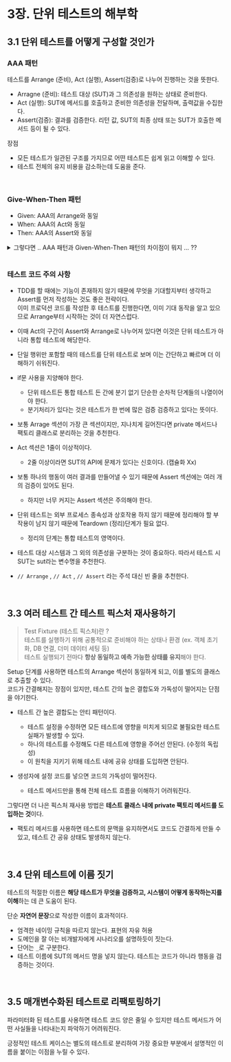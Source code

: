 # 3장. 단위 테스트의 해부학

## 3.1 단위 테스트를 어떻게 구성할 것인가

### **AAA 패턴**

테스트를 Arrange (준비), Act (실행), Assert(검증)로 나누어 진행하는 것을 뜻한다.    
- Arragne (준비): 테스트 대상 (SUT)과 그 의존성을 원하는 상태로 준비한다.
- Act (실행): SUT에 메서드를 호출하고 준비한 의존성을 전달하며, 출력값을 수집한다.
- Assert(검증): 결과를 검증한다. 리턴 값, SUT의 최종 상태 또는 SUT가 호출한 메서드 등이 될 수 있다.

장점
- 모든 테스트가 일관된 구조를 가지므로 어떤 테스트든 쉽게 읽고 이해할 수 있다.
- 테스트 전체의 유지 비용을 감소하는데 도움을 준다.

<br>

### **Give-When-Then 패턴**

- Given: AAA의 Arrange와 동일
- When: AAA의 Act와 동일
- Then: AAA의 Assert와 동일

<details>
<summary>그렇다면 .. AAA 패턴과 Given-When-Then 패턴의 차이점이 뭐지 … ??</summary>
<div markdown="1">

AAA는 **코드를 명확히 정리하는 개발자 중심의 패턴**,  
Given-When-Then은 **테스트를 비즈니스 시나리오처럼 표현하는 비개발자 친화적 패턴**이다.

</div>
</details>

<br>
  
### 테스트 코드 주의 사항
- TDD를 할 때에는 기능이 존재하지 않기 때문에 무엇을 기대할지부터 생각하고 Assert를 먼저 작성하는 것도 좋은 전략이다.  
이미 프로덕션 코드를 작성한 후 테스트를 진행한다면, 이미 기대 동작을 알고 있으므로 Arrange부터 시작하는 것이 더 자연스럽다.

- 이때 Act의 구간이 Assert와 Arrange로 나누어져 있다면 이것은 단위 테스트가 아니라 통합 테스트에 해당한다.
- 단일 행위만 포함할 때의 테스트를 단위 테스트로 보며 이는 간단하고 빠르며 더 이해하기 쉬워진다.
- if문 사용을 지양해야 한다.
    - 단위 테스트든 통합 테스트 든 간에 분기 없기 단순한 순차적 단계들의 나열이어야 한다.
    - 분기처리가 있다는 것은 테스트가 한 번에 많은 검증 검증하고 있다는 뜻이다.
- 보통 Arrage 섹션이 가장 큰 섹션이지만, 지나치게 길어진다면 private 메서드나 팩토리 클래스로 분리하는 것을 추천한다.
- Act 섹션은 1줄이 이상적이다.
    - 2줄 이상이라면 SUT의 API에 문제가 있다는 신호이다. (캡슐화 Xx)
- 보통 하나의 행동이 여러 결과를 만들어낼 수 있기 때문에 Assert 섹션에는 여러 개의 검증이 있어도 된다.
    - 하지만 너무 커지는 Assert 섹션은 주의해야 한다.
- 단위 테스트는 외부 프로세스 종속성과 상호작용 하지 않기 때문에 정리해야 할 부작용이 남지 않기 때문에 Teardown (정리)단계가 필요 없다.
    - 정리의 단계는 통합 테스트의 영역이다.
- 테스트 대상 시스템과 그 외의 의존성을 구분하는 것이 중요하다. 따라서 테스트 시 SUT는 sut라는 변수명을 추천한다.
- `// Arrange` , `// Act` , `// Assert` 라는 주석 대신 빈 줄을 추천한다.      

<br>

## 3.3 여러 테스트 간 테스트 픽스처 재사용하기

> Test Fixture (테스트 픽스처)란 ?       
테스트를 실행하기 위해 공통적으로 준비해야 하는 상태나 환경 (ex. 객체 초기화, DB 연결, 더미 데이터 세팅 등)             
테스트 실행되기 전마다 **항상 동일하고 예측 가능한 상태를 유지**해야 한다.
> 

Setup 단계를 사용하면 테스트의 Arrange 섹션이 동일하게 되고, 이를 별도의 클래스로 추출할 수 있다.           
코드가 간결해지는 장점이 있지만, 테스트 간의 높은 결합도와 가독성이 떨어지는 단점을 야기한다.        

- 테스트 간 높은 결합도는 안티 패턴이다.
    - 테스트 설정을 수정하면 모든 테스트에 영향을 미치게 되므로 불필요한 테스트 실패가 발생할 수 있다.
    - 하나의 테스트를 수정해도 다른 테스트에 영향을 주어선 안된다. (수정의 독립성)
    - 이 원칙을 지키기 위해 테스트 내에 공유 상태를 도입하면 안된다.

- 생성자에 설정 코드를 넣으면 코드의 가독성이 떨어진다.
    - 테스트 메서드만을 통해 전체 테스트 흐름을 이해하기 어려워진다.

그렇다면 더 나은 픽스처 재사용 방법은 **테스트 클래스 내에 private 팩토리 메서드를 도입하는 것**이다.            
- 팩토리 메서드를 사용하면 테스트의 문맥을 유지하면서도 코드도 간결하게 만들 수 있고, 테스트 간 공유 상태도 발생하지 않는다.

<br>

## 3.4 단위 테스트에 이름 짓기

테스트의 적절한 이름은 **해당 테스트가 무엇을 검증하고, 시스템이 어떻게 동작하는지를 이해**하는 데 큰 도움이 된다.

단순 **자연어 문장**으로 작성한 이름이 효과적이다.    
- 엄격한 네이밍 규칙을 따르지 않는다. 표현의 자유 허용
- 도메인을 잘 아는 비개발자에게 시나리오를 설명하듯이 짓는다.
- 단어는 `_`로 구분한다.
- 테스트 이름에 SUT의 메서드 명을 넣지 않는다. 테스트는 코드가 아니라 행동을 검증하는 것이다.

<br>

## 3.5 매개변수화된 테스트로 리팩토링하기

파라미터화 된 테스트를 사용하면 테스트 코드 양은 줄일 수 있지만 테스트 메서드가 어떤 사실들을 나타내는지 파악하기 어려워진다. 

긍정적인 테스트 케이스는 별도의 테스트로 분리하여 가장 중요한 부분에서 설명적인 이름을 붙이는 이점을 누릴 수 있다.
